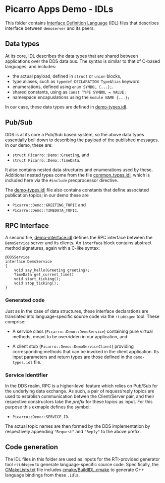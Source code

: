 Picarro Apps Demo - IDLs
============================

This folder contains [Interface Definition Language](https://en.wikipedia.org/wiki/Interface_description_language) (IDL) files that describes interface between `demoserver` and its peers.


Data types
----------

At its core, IDL describes the data types that are shared between applications over the DDS data bus. The syntax is similar to that of C-based languages, and includes:

 * the actual payload, defined in `struct` or `union` blocks,
 * type aliases, such as `typedef DECLARATION TypeAlias` keyword
 * enumerations, defined using `enum SYMBOL {...};`.
 * shared constants, using as `const TYPE SYMBOL = VALUE;`
 * namespace encapuslations using the `module NAME {...};`

In our case, these data types are defined in [demo-types.idl](demo-types.idl).


Pub/Sub
-------

DDS is at its core a Pub/Sub based system, so the above data types essentially boil down to describing the payload of the published messages.  In our demo, these are:

* `struct Picarro::Demo::Greeting`, and
* `struct Picarro::Demo::TimeData`.

It also contains nested data structures and enumerations used by these.  Additional nested types come from the file [common_types.idl](../../../../shared/source/idl/common_types.idl), which is included here via the `#include` precprocessor directive.

The [demo-types.idl](demo-types.idl) file also contains constants that define associated publication topics; in our demo these are
* `Picarro::Demo::GREETING_TOPIC` and
* `Picarro::Demo::TIMEDATA_TOPIC`.


RPC Interface
-------------

A second file, [demo-interface.idl](demo-interface.idl) defines the RPC interface between the `DemoService` server and its clients. An `interface` block contains abstract method signatures, again with a C-like syntax:

```
@DDSService
interface DemoService
{
    void say_hello(Greeting greeting);
    TimeData get_current_time()
    void start_ticking();
    void stop_ticking();
}
```

### Generated code

Just as in the case of data structures, these interface declarations are translated into language-specific source code via the `rtiddsgen` tool.  These comprise:

- A service class (`Picarro::Demo::DemoService`) containing pure virtual methods, meant to be overridden in our application, and

- A client stub (`Picarro::Demo::DemoServiceClient`) providing corresponding methods that can be invoked in the client application.  Its input parameters and return types are those defined in the `demo-types.idl` file.

### Service Identifier

In the DDS realm, RPC is a higher-level feature which relies on Pub/Sub for the underlying data exchange. As such, a pair of request/reply topics are used to establish communication betwen the Client/Server pair, and their respective constructors take the _prefix_ for these topics as input. For this purpose this exmaple defines the symbol:

* `Picarro::Demo::SERVICE_ID`.

The actual topic names are then formed by the DDS implementation by respectively appending `"Request"` and `"Reply"` to the above prefix.



Code generation
---------------

The IDL files in this folder are used as inputs for the RTI-provided generator tool `rtiddsgen` to generate language-specific source code.  Specifically, the [CMakeLists.txt](CMakeLists.txt) file includes [cmake/BuildIDL.cmake](../../../../cmake/BuildIDL.cmake) to generate C++ language bindings from these `.idl`s.

